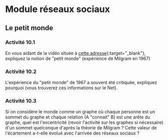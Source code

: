 # Module réseaux sociaux
## Le petit monde

### Activité 10.1

En vous aidant de la vidéo située à [cette adresse](https://www.youtube.com/watch?v=gOiIQ0qGiCc){:target="_blank"}, expliquez la notion de "petit monde" (expérience de Milgram en 1967)

### Activité 10.2

L'expérience du "petit monde" de 1967 a souvent été critiquée, expliquez pourquoi (vous trouverez ces informations sur le Net).

### Activité 10.3

Si on considère le monde comme un graphe où chaque personne est un sommet du graphe et chaque relation (A "connait" B) est une arête du graphe, quel est l'excentricité (revoir l'activité sur les graphes si nécessaire) d'un sommet quelconque d'après la théorie de Milgram ? Cette valeur de l'écartement a-t-elle évolué avec l'arrivée des réseaux sociaux ?